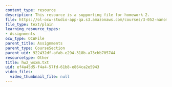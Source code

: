 ```yaml
---
content_type: resource
description: This resource is a supporting file for homework 2.
file: https://ol-ocw-studio-app-qa.s3.amazonaws.com/courses/3-052-nanomechanics-of-materials-and-biomaterials-spring-2007/ef4a45d5f4a457fd61b8e864ca2e5943_hw2_wsxm.txt
file_type: text/plain
learning_resource_types:
- Assignments
ocw_type: OCWFile
parent_title: Assignments
parent_type: CourseSection
parent_uid: 922432df-afab-e294-318b-a73cbb705744
resourcetype: Other
title: hw2_wsxm.txt
uid: ef4a45d5-f4a4-57fd-61b8-e864ca2e5943
video_files:
  video_thumbnail_file: null
---
```


